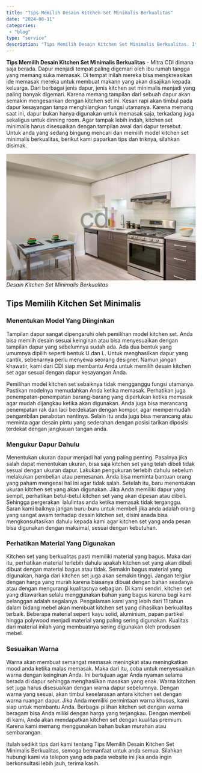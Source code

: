 ```yaml
---
title: "Tips Memilih Desain Kitchen Set Minimalis Berkualitas"
date: "2024-08-11"
categories:
 - "blog"
type: "service"
description: "Tips Memilih Desain Kitchen Set Minimalis Berkualitas. Itulah sedikit tips dari kami tentang Tips Memilih Desain Kitchen Set Minimalis Berkualitas, semoga b..."
---
```


**Tips Memilih Desain Kitchen Set Minimalis Berkualitas** - Mitra CDI dimana saja berada. Dapur menjadi tempat paling digemari oleh ibu rumah tangga yang memang suka memasak. Di tempat inilah mereka bisa mengkreasikan ide memasak mereka untuk membuat makann yang akan disajikan kepada keluarga. Dari berbagai jenis dapur, jenis kitchen set minimalis menjadi yang paling banyak digemari. Karena memang tampilan dari sebuah dapur akan semakin mengesankan dengan kitchen set ini. Kesan rapi akan timbul pada dapur kesayangan tanpa menghilangkan fungsi utamanya. Karena memang saat ini, dapur bukan hanya digunakan untuk memasak saja, terkadang juga sekaligus untuk dinning room. Agar tampak lebih indah, kitchen set minimalis harus disesuaikan dengan tampilan awal dari dapur tersebut. Untuk anda yang sedang bingung mencari dan memilih model kitchen set minimalis berkualitas, berikut kami paparkan tips dan triknya, silahkan disimak.

![Tips Memilih Desain Kitchen Set Minimalis Berkualitas](/images/blog/kitchen-set-minimalis-terbaru.jpg)
*Desain Kitchen Set Minimalis Berkualitas*

## Tips Memilih Kitchen Set Minimalis

### Menentukan Model Yang Diinginkan

Tampilan dapur sangat dipengaruhi oleh pemilihan model kitchen set. Anda bisa memiih desain sesuai keinginan atau bisa menyesuaikan dengan tampilan dapur yang sebelumnya sudah ada. Ada dua bentuk yang umumnya dipilih seperti bentuk U dan L. Untuk menghasilkan dapur yang cantik, sebenarnya perlu menyewa seorang designer. Namun jangan khawatir, kami dari CDI siap membantu Anda untuk memilih desain kitchen set agar sesuai dengan dapur kesayangan Anda.

Pemilihan model kitchen set sebaiknya tidak mengganggu fungsi utamanya. Pastikan modelnya memudahkan Anda ketika memasak. Perhatikan juga penempatan-penempatan barang-barang yang diperlukan ketika memasak agar mudah dijangkau ketika akan digunakan. Anda juga bisa merancang penempatan rak dan laci berdekatan dengan kompor, agar mempermudah pengambilan perabotan nantinya. Selain itu anda juga bisa merancang atau meminta agar desain pintu yang sederahan dengan posisi tarikan diposisi terdekat dengan jangkauan tangan anda.

### Mengukur Dapur Dahulu

Menentukan ukuran dapur menjadi hal yang paling penting. Pasalnya jika salah dapat menentukan ukuran, bisa saja kitchen set yang telah dibeli tidak sesuai dengan ukuran dapur. Lakukan pengukuran terlebih dahulu sebelum melakukan pembelian atau pemesanan. Anda bisa meminta bantuan orang yang paham mengenai hal ini agar tidak salah. Setelah itu, baru menentukan ukuran kitchen set yang akan digunakan. Jika Anda memiliki dapur yang sempit, perhatikan betul-betul kitchen set yang akan dipesan atau dibeli. Sehingga pergerakan  lalulintas anda ketika memasak tidak terganggu. Saran kami baiknya jangan buru-buru untuk membeli jika anda adalah orang yang sangat awam terhadap desain kitchen set, disini anada bisa mengkonsultasikan dahulu kepada kami agar kitchen set yang anda pesan bisa digunakan dengan maksimal, sesuai dengan kebutuhan.

### Perhatikan Material Yang Digunakan

Kitchen set yang berkualitas pasti memiliki material yang bagus. Maka dari itu, perhatikan material terlebih dahulu apakah kitchen set yang akan dibeli dibuat dengan material bagus atau tidak. Semakin bagus material yang digunakan, harga dari kitchen set juga akan semakin tinggi. Jangan tergiur dengan harga yang murah karena biasanya dibuat dengan bahan seadanya atau dengan mengurangi kualitasnya sebagian. Di kami sendiri, kitchen set yang ditawarkan selalu menggunakan bahan yang bagus karena bagi kami pelanggan adalah segalanya. Pengalaman kami yang lebih dari 11 tahun dalam bidang mebel akan membuat kitchen set yang dihasilkan berkualitas terbaik. Beberapa material seperti kayu solid, aluminium, papan partikel hingga polywood menjadi material yang paling sering digunakan. Kualitas dari material inilah yang membuatnya sering digunakan oleh produsen mebel.

### Sesuaikan Warna

Warna akan membuat semangat memasak meningkat atau meningkatkan mood anda ketika malas memasak. Maka dari itu, coba untuk menyesuaikan warna dengan keinginan Anda. Ini bertujuan agar Anda nyaman selama berada di dapur sehingga menghasilkan masakan yang enak. Warna kitchen set juga harus disesuaikan dengan warna dapur sebelumnya. Dengan warna yang sesuai, akan timbul keselarasan antara kitchen set dengan warna ruangan dapur. Jika Anda memiliki permintaan warna khusus, kami siap untuk membantu Anda. Berbagai pilihan kitchen set dengan warna beragam bisa Anda miliki dengan harga yang terjangkau. Dengan membeli di kami, Anda akan mendapatkan kitchen set dengan kualitas premium. Karena kami memang menggunakan bahan bukan murahan atau sembarangan.

Itulah sedikit tips dari kami tentang Tips Memilih Desain Kitchen Set Minimalis Berkualitas, semoga bermanfaat untuk anda semua. Silahkan hubungi kami via telepon yang ada pada website ini jika anda ingin berkonsultasi lebih jauh, terima kasih.

